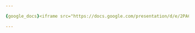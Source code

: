 ```yaml
---

{google_docs}<iframe src="https://docs.google.com/presentation/d/e/2PACX-1vSno_v3if6P9nmKQJ8TopsyezAFY79x_cIWRRC02iDdgpc-hvxMFwS9krqeOaY3CIPYFnFm6oEmuULT/embed?start=false&loop=false&delayms=3000" frameborder="0" width="960" height="569" allowfullscreen="true" mozallowfullscreen="true" webkitallowfullscreen="true"></iframe>|lang:system{/google_docs}

---
```

